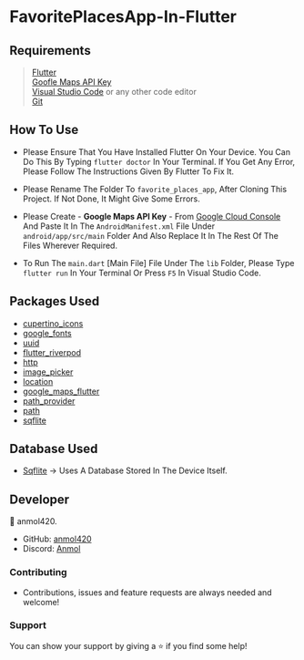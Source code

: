 # FavoritePlacesApp-In-Flutter

<h2>Requirements</h2>

>[Flutter](https://docs.flutter.dev/) <br>
[Goofle Maps API Key](https://console.cloud.google.com/) <br>
[Visual Studio Code](https://code.visualstudio.com/) or any other code editor <br>
[Git](https://git-scm.com/downloads)

<h2>How To Use</h2>

- Please Ensure That You Have Installed Flutter On Your Device. You Can Do This By Typing `flutter doctor` In Your Terminal. If You Get Any Error, Please Follow The Instructions Given By Flutter To Fix It.

- Please Rename The Folder To `favorite_places_app`, After Cloning This Project. If Not Done, It Might Give Some Errors.

- Please Create - **Google Maps API Key** - From [Google Cloud Console](https://console.cloud.google.com/) And Paste It In The `AndroidManifest.xml` File Under `android/app/src/main` Folder And Also Replace It In The Rest Of The Files Wherever Required.

- To Run The `main.dart` [Main File] File Under The `lib` Folder, Please Type `flutter run` In Your Terminal Or Press `F5` In Visual Studio Code.

<h2>Packages Used</h2>

- [cupertino_icons](https://pub.dev/packages/cupertino_icons)
- [google_fonts](https://pub.dev/packages/google_fonts)
- [uuid](https://pub.dev/packages/uuid)
- [flutter_riverpod](https://pub.dev/packages/flutter_riverpod)
- [http](https://pub.dev/packages/http)
- [image_picker](https://pub.dev/packages/image_picker)
- [location](https://pub.dev/packages/location)
- [google_maps_flutter](https://pub.dev/packages/google_maps_flutter)
- [path_provider](https://pub.dev/packages/path_provider)
- [path](https://pub.dev/packages/path)
- [sqflite](https://pub.dev/packages/sqflite)

<h2>Database Used</h2>

- [Sqflite](https://pub.dev/packages/sqflite) -> Uses A Database Stored In The Device Itself.

<h2>Developer</h2>

👤 anmol420.
- GitHub: [anmol420](https://www.github.com/anmol420)
- Discord: [Anmol](https://www.discord.com/users/875986400649052191)

<h3>Contributing</h3>

- Contributions, issues and feature requests are always needed and welcome!

<h3>Support</h3>

You can show your support by giving a ⭐ if you find some help!
